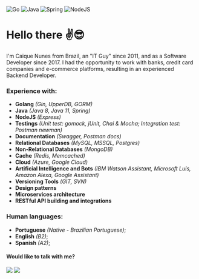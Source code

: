 ![Go](https://img.shields.io/badge/go-%2300ADD8.svg?style=for-the-badge&logo=go&logoColor=white)
![Java](https://img.shields.io/badge/java-%23ED8B00.svg?style=for-the-badge&logo=java&logoColor=white)
![Spring](https://img.shields.io/badge/spring-%236DB33F.svg?style=for-the-badge&logo=spring&logoColor=white)
![NodeJS](https://img.shields.io/badge/node.js-6DA55F?style=for-the-badge&logo=node.js&logoColor=white)


# Hello there ✌️😎 
I'm Caique Nunes from Brazil, an "IT Guy" since 2011, and as a Software Developer since 2017. I had the opportunity to work with banks, credit card companies and e-commerce platforms, resulting in an experienced Backend Developer.

### Experience with:
- **Golang** *(Gin, UpperDB, GORM)*
- **Java** *(Java 8, Java 11, Spring)*
- **NodeJS** *(Express)*
- **Testings** *(Unit test: gomock, jUnit, Chai & Mocha; Integration test: Postman newman)*
- **Documentation** *(Swagger, Postman docs)*
- **Relational Databases** *(MySQL, MSSQL, Postgres)*
- **Non-Relational Databases** *(MongoDB)*
- **Cache** *(Redis, Memcached)*
- **Cloud** *(Azure, Google Cloud)*
- **Artificial Intelligence and Bots** *(IBM Watson Assistant, Microsoft Luis, Amazon Alexa, Google Assistant)*
- **Versioning Tools** *(GIT, SVN)*
- **Design patterns**
- **Microservices architecture**
- **RESTful API building and integrations**

### Human languages:
- **Portuguese** *(Native - Brazilian Portuguese)*;
- **English** *(B2)*;
- **Spanish** *(A2)*;

#### Would like to talk with me?
<div> 
  <a href="https://www.linkedin.com/in/caique-nunes" target="_blank"><img src="https://img.shields.io/badge/-LinkedIn-%230077B5?style=for-the-badge&logo=linkedin&logoColor=white" target="_blank"></a>
  <a href = "mailto:kaiqnes@gmail.com"><img src="https://img.shields.io/badge/Gmail-D14836?style=for-the-badge&logo=gmail&logoColor=white target="_blank"></a>
    </div>
